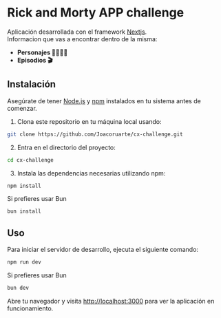# Rick and Morty APP challenge

Aplicación desarrollada con el framework [Nextjs](https://nextjs.org/). <br/>
Informacion que vas a encontrar dentro de la misma:
- **Personajes 👨‍👩‍👧‍👧**
- **Episodios 🎬**

## Instalación

Asegúrate de tener [Node.js](https://nodejs.org) y [npm](https://www.npmjs.com/) instalados en tu sistema antes de comenzar.

1. Clona este repositorio en tu máquina local usando:

```bash
git clone https://github.com/Joacoruarte/cx-challenge.git
```

2. Entra en el directorio del proyecto:

```bash
cd cx-challenge
```

3. Instala las dependencias necesarias utilizando npm:

```bash
npm install
```
Si prefieres usar Bun

```bash
bun install
```

## Uso

Para iniciar el servidor de desarrollo, ejecuta el siguiente comando:

```bash
npm run dev
```
Si prefieres usar Bun

```bash
bun dev
```

Abre tu navegador y visita [http://localhost:3000](http://localhost:3000) para ver la aplicación en funcionamiento.
